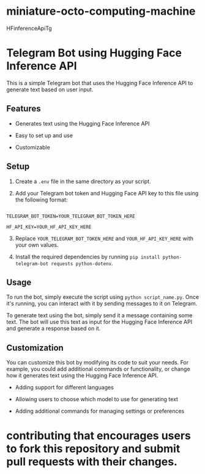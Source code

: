 # miniature-octo-computing-machine
HFinferenceApiTg




# Telegram Bot using Hugging Face Inference API

This is a simple Telegram bot that uses the Hugging Face Inference API to generate text based on user input.

## Features

- Generates text using the Hugging Face Inference API

- Easy to set up and use

- Customizable

## Setup

1. Create a `.env` file in the same directory as your script.

2. Add your Telegram bot token and Hugging Face API key to this file using the following format:

```

TELEGRAM_BOT_TOKEN=YOUR_TELEGRAM_BOT_TOKEN_HERE

HF_API_KEY=YOUR_HF_API_KEY_HERE

```

3. Replace `YOUR_TELEGRAM_BOT_TOKEN_HERE` and `YOUR_HF_API_KEY_HERE` with your own values.

4. Install the required dependencies by running `pip install python-telegram-bot requests python-dotenv`.

## Usage

To run the bot, simply execute the script using `python script_name.py`. Once it's running, you can interact with it by sending messages to it on Telegram.

To generate text using the bot, simply send it a message containing some text. The bot will use this text as input for the Hugging Face Inference API and generate a response based on it.

## Customization

You can customize this bot by modifying its code to suit your needs. For example, you could add additional commands or functionality, or change how it generates text using the Hugging Face Inference API.


- Adding support for different languages

- Allowing users to choose which model to use for generating text

- Adding additional commands for managing settings or preferences

# contributing that encourages users to fork this repository and submit pull requests with their changes.
